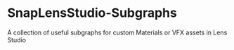 # SnapLensStudio-Subgraphs
A collection of useful subgraphs for custom Materials or VFX assets in Lens Studio
